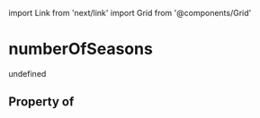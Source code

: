 import Link from 'next/link'
import Grid from '@components/Grid'

# numberOfSeasons

undefined

## Property of



